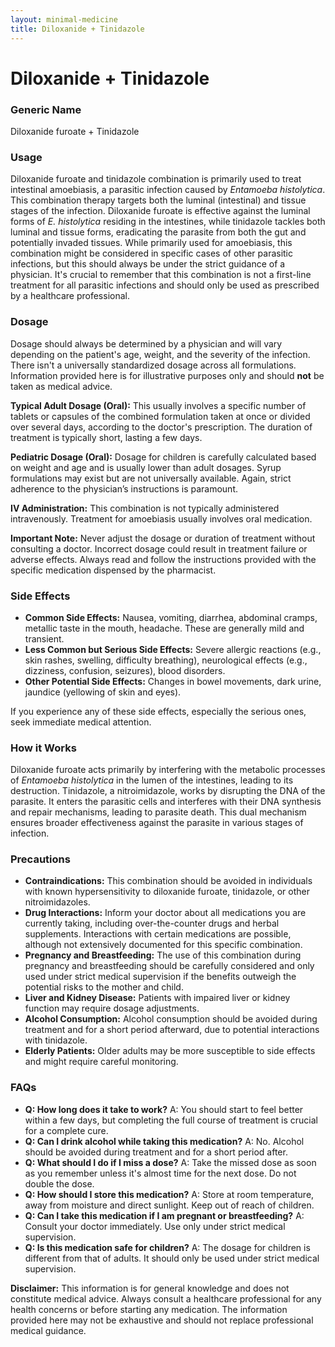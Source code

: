 ```yaml
---
layout: minimal-medicine
title: Diloxanide + Tinidazole
---
```


# Diloxanide + Tinidazole
### Generic Name
Diloxanide furoate + Tinidazole


### Usage

Diloxanide furoate and tinidazole combination is primarily used to treat intestinal amoebiasis, a parasitic infection caused by *Entamoeba histolytica*.  This combination therapy targets both the luminal (intestinal) and tissue stages of the infection. Diloxanide furoate is effective against the luminal forms of *E. histolytica* residing in the intestines, while tinidazole tackles both luminal and tissue forms, eradicating the parasite from both the gut and potentially invaded tissues.  While primarily used for amoebiasis, this combination might be considered in specific cases of other parasitic infections,  but this should always be under the strict guidance of a physician.  It's crucial to remember that this combination is not a first-line treatment for all parasitic infections and should only be used as prescribed by a healthcare professional.


### Dosage

Dosage should always be determined by a physician and will vary depending on the patient's age, weight, and the severity of the infection. There isn't a universally standardized dosage across all formulations.  Information provided here is for illustrative purposes only and should **not** be taken as medical advice.


**Typical Adult Dosage (Oral):**  This usually involves a specific number of tablets or capsules of the combined formulation taken at once or divided over several days, according to the doctor's prescription.  The duration of treatment is typically short, lasting a few days.


**Pediatric Dosage (Oral):** Dosage for children is carefully calculated based on weight and age and is usually lower than adult dosages.  Syrup formulations may exist but are not universally available.  Again, strict adherence to the physician’s instructions is paramount.


**IV Administration:**  This combination is not typically administered intravenously. Treatment for amoebiasis usually involves oral medication.


**Important Note:**  Never adjust the dosage or duration of treatment without consulting a doctor.  Incorrect dosage could result in treatment failure or adverse effects.  Always read and follow the instructions provided with the specific medication dispensed by the pharmacist.


### Side Effects

* **Common Side Effects:** Nausea, vomiting, diarrhea, abdominal cramps, metallic taste in the mouth, headache. These are generally mild and transient.
* **Less Common but Serious Side Effects:**  Severe allergic reactions (e.g., skin rashes, swelling, difficulty breathing),  neurological effects (e.g., dizziness, confusion, seizures), blood disorders.
* **Other Potential Side Effects:** Changes in bowel movements, dark urine, jaundice (yellowing of skin and eyes).


If you experience any of these side effects, especially the serious ones, seek immediate medical attention.


### How it Works

Diloxanide furoate acts primarily by interfering with the metabolic processes of *Entamoeba histolytica* in the lumen of the intestines, leading to its destruction.  Tinidazole, a nitroimidazole, works by disrupting the DNA of the parasite. It enters the parasitic cells and interferes with their DNA synthesis and repair mechanisms, leading to parasite death. This dual mechanism ensures broader effectiveness against the parasite in various stages of infection.


### Precautions

* **Contraindications:**  This combination should be avoided in individuals with known hypersensitivity to diloxanide furoate, tinidazole, or other nitroimidazoles.
* **Drug Interactions:**  Inform your doctor about all medications you are currently taking, including over-the-counter drugs and herbal supplements.  Interactions with certain medications are possible, although not extensively documented for this specific combination.
* **Pregnancy and Breastfeeding:**  The use of this combination during pregnancy and breastfeeding should be carefully considered and only used under strict medical supervision if the benefits outweigh the potential risks to the mother and child.
* **Liver and Kidney Disease:**  Patients with impaired liver or kidney function may require dosage adjustments.
* **Alcohol Consumption:**  Alcohol consumption should be avoided during treatment and for a short period afterward, due to potential interactions with tinidazole.
* **Elderly Patients:**  Older adults may be more susceptible to side effects and might require careful monitoring.



### FAQs

* **Q: How long does it take to work?** A: You should start to feel better within a few days, but completing the full course of treatment is crucial for a complete cure.
* **Q: Can I drink alcohol while taking this medication?** A: No. Alcohol should be avoided during treatment and for a short period after.
* **Q: What should I do if I miss a dose?** A: Take the missed dose as soon as you remember unless it's almost time for the next dose. Do not double the dose.
* **Q: How should I store this medication?** A: Store at room temperature, away from moisture and direct sunlight. Keep out of reach of children.
* **Q: Can I take this medication if I am pregnant or breastfeeding?** A:  Consult your doctor immediately. Use only under strict medical supervision.
* **Q: Is this medication safe for children?** A: The dosage for children is different from that of adults. It should only be used under strict medical supervision.


**Disclaimer:** This information is for general knowledge and does not constitute medical advice.  Always consult a healthcare professional for any health concerns or before starting any medication.  The information provided here may not be exhaustive and should not replace professional medical guidance.
